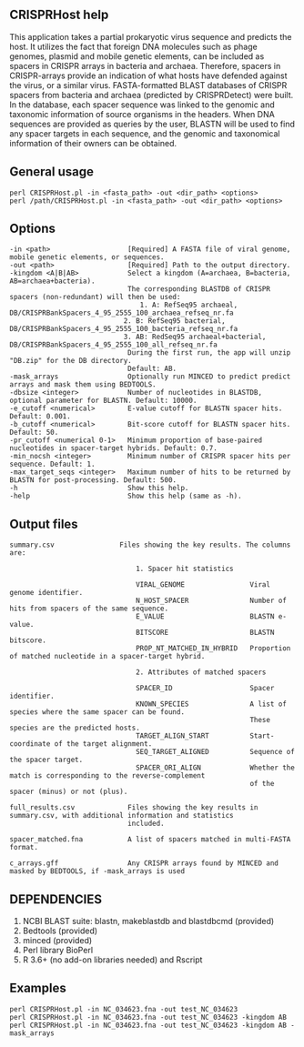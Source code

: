 CRISPRHost help
---------------
This application takes a partial prokaryotic virus sequence and predicts the host. It utilizes the fact that foreign DNA molecules such as phage genomes, plasmid and mobile genetic elements, can be included as spacers in CRISPR arrays in bacteria and archaea. Therefore, spacers in CRISPR-arrays provide an indication of what hosts have defended against the virus, or a similar virus. FASTA-formatted BLAST databases of CRISPR spacers from bacteria and archaea (predicted by CRISPRDetect) were built. In the database, each spacer sequence was linked to the genomic and taxonomic information of source organisms in the headers. When DNA sequences are provided as queries by the user, BLASTN will be used to find any spacer targets in each sequence, and the genomic and taxonomical information of their owners can be obtained.

General usage
-------------
	perl CRISPRHost.pl -in <fasta_path> -out <dir_path> <options>
	perl /path/CRISPRHost.pl -in <fasta_path> -out <dir_path> <options>

Options
-------
	-in <path>                   [Required] A FASTA file of viral genome, mobile genetic elements, or sequences.
	-out <path>                  [Required] Path to the output directory.
	-kingdom <A|B|AB>            Select a kingdom (A=archaea, B=bacteria, AB=archaea+bacteria). 
	                             The corresponding BLASTDB of CRISPR spacers (non-redundant) will then be used:
  	                                1. A: RefSeq95 archaeal, DB/CRISPRBankSpacers_4_95_2555_100_archaea_refseq_nr.fa
    	                        2. B: RefSeq95 bacterial, DB/CRISPRBankSpacers_4_95_2555_100_bacteria_refseq_nr.fa
      	                        3. AB: RedSeq95 archaeal+bacterial, DB/CRISPRBankSpacers_4_95_2555_100_all_refseq_nr.fa
  	                             During the first run, the app will unzip "DB.zip" for the DB directory.
  	                             Default: AB.
	-mask_arrays                 Optionally run MINCED to predict predict arrays and mask them using BEDTOOLS.
	-dbsize <integer>            Number of nucleotides in BLASTDB, optional parameter for BLASTN. Default: 10000.
	-e_cutoff <numerical>        E-value cutoff for BLASTN spacer hits. Default: 0.001.
	-b_cutoff <numerical>        Bit-score cutoff for BLASTN spacer hits. Default: 50.
	-pr_cutoff <numerical 0-1>   Minimum proportion of base-paired nucleotides in spacer-target hybrids. Default: 0.7.
	-min_nocsh <integer>         Minimum number of CRISPR spacer hits per sequence. Default: 1.
	-max_target_seqs <integer>   Maximum number of hits to be returned by BLASTN for post-processing. Default: 500.
	-h                           Show this help.
	-help                        Show this help (same as -h).      

Output files
------------
	summary.csv                Files showing the key results. The columns are:

                                   1. Spacer hit statistics
                             
                                   VIRAL_GENOME                Viral genome identifier.
                                   N_HOST_SPACER               Number of hits from spacers of the same sequence.
                                   E_VALUE                     BLASTN e-value.
                                   BITSCORE                    BLASTN bitscore.
                                   PROP_NT_MATCHED_IN_HYBRID   Proportion of matched nucleotide in a spacer-target hybrid.
                                
                                   2. Attributes of matched spacers
                             
                                   SPACER_ID                   Spacer identifier.
                                   KNOWN_SPECIES               A list of species where the same spacer can be found. 
                                                               These species are the predicted hosts.
                                   TARGET_ALIGN_START          Start-coordinate of the target alignment.
                                   SEQ_TARGET_ALIGNED          Sequence of the spacer target.
                                   SPACER_ORI_ALIGN            Whether the match is corresponding to the reverse-complement 
                                                               of the spacer (minus) or not (plus). 
                                                     
	full_results.csv             Files showing the key results in summary.csv, with additional information and statistics
                                 included.
                             
	spacer_matched.fna           A list of spacers matched in multi-FASTA format.

	c_arrays.gff                 Any CRISPR arrays found by MINCED and masked by BEDTOOLS, if -mask_arrays is used                         

DEPENDENCIES
------------
1. NCBI BLAST suite: blastn, makeblastdb and blastdbcmd (provided)
2. Bedtools (provided)
3. minced (provided)
4. Perl library BioPerl
5. R 3.6+ (no add-on libraries needed) and Rscript

Examples
--------
	perl CRISPRHost.pl -in NC_034623.fna -out test_NC_034623
	perl CRISPRHost.pl -in NC_034623.fna -out test_NC_034623 -kingdom AB
	perl CRISPRHost.pl -in NC_034623.fna -out test_NC_034623 -kingdom AB -mask_arrays
